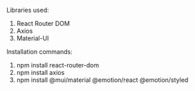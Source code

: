 Libraries used:
1. React Router DOM
2. Axios
3. Material-UI

Installation commands:
1. npm install react-router-dom
2. npm install axios
3. npm install @mui/material @emotion/react @emotion/styled